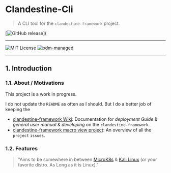 # Clandestine-Cli 
> A CLI tool for the `clandestine-framework` project.

[![GitHub release](https://img.shields.io/github/v/release/OTRLabs/clandestine-cli)](

---
![MIT License](https://img.shields.io/github/license/Offensive-Computer-Security/K8Sploit-Framework)
[![pdm-managed](https://img.shields.io/endpoint?url=https%3A%2F%2Fcdn.jsdelivr.net%2Fgh%2Fpdm-project%2F.github%2Fbadge.json)](https://pdm-project.org)


---


## 1. Introduction

### 1.1. About / Motivations
This project is a work in progress.

I do not update the `README` as often as I should. But I do a better job of keeping the 
- [clandestine-framework Wiki](https://github.com/OTRLabs/clandestine-framework/wiki): Documentation for *deployment Guide* & *general user manual* & *developing* on the `clandestine-framework`.
- [clandestine-framework macro view project](https://github.com/orgs/OTRLabs/projects/6): An overview of all the `project` `issues`. 

### 1.2. Features

> "Aims to be somewhere in between [MicroK8s](https://microk8s.io/) & [Kali Linux](https://www.kali.org/) (or your favorite distro. As Long as it is Linux)."